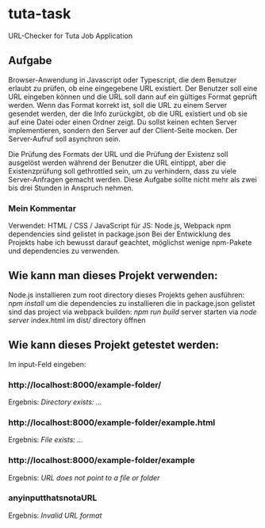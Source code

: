 # tuta-task

URL-Checker for Tuta Job Application

## Aufgabe

Browser-Anwendung in Javascript oder Typescript, die dem Benutzer erlaubt zu prüfen, ob eine eingegebene URL existiert. Der Benutzer soll eine URL eingeben können und die URL soll dann auf ein gültiges Format geprüft werden.
Wenn das Format korrekt ist, soll die URL zu einem Server gesendet werden, der die Info zurückgibt,
ob die URL existiert und
ob sie auf eine Datei oder einen Ordner zeigt.
Du sollst keinen echten Server implementieren, sondern den Server auf der Client-Seite mocken.
Der Server-Aufruf soll asynchron sein.

Die Prüfung des Formats der URL und die Prüfung der Existenz soll ausgelöst werden während der Benutzer die URL eintippt, aber die Existenzprüfung soll gethrottled sein, um zu verhindern, dass zu viele Server-Anfragen gemacht werden.
Diese Aufgabe sollte nicht mehr als zwei bis drei Stunden in Anspruch nehmen.

### Mein Kommentar

Verwendet:
HTML / CSS / JavaScript
für JS:
Node.js, Webpack
npm dependencies sind gelistet in package.json
Bei der Entwicklung des Projekts habe ich bewusst darauf geachtet, möglichst wenige npm-Pakete und dependencies zu verwenden.

## Wie kann man dieses Projekt verwenden:

Node.js installieren
zum root directory dieses Projekts gehen
ausführen: _npm install_ um die dependencies zu installieren die in package.json gelistet sind
das project via webpack builden: _npm run build_
server starten via _node server_
index.html im dist/ directory öffnen

## Wie kann dieses Projekt getestet werden:

Im input-Feld eingeben:

### http://localhost:8000/example-folder/

Ergebnis: _Directory exists: ..._

### http://localhost:8000/example-folder/example.html

Ergebnis: _File exists: ..._

### http://localhost:8000/example-folder/example

Ergebnis: _URL does not point to a file or folder_

### anyinputthatsnotaURL

Ergebnis: _Invalid URL format_
